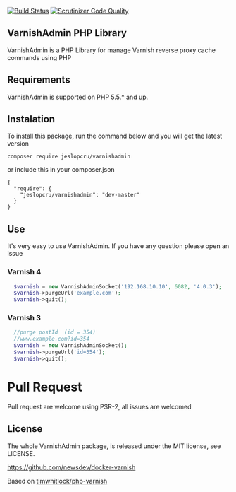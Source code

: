 [![Build Status](https://travis-ci.org/jeslopcru/VarnishAdmin.svg?branch=master)](https://travis-ci.org/jeslopcru/VarnishAdmin) [![Scrutinizer Code Quality](https://scrutinizer-ci.com/g/jeslopcru/VarnishAdmin/badges/quality-score.png?b=master)](https://scrutinizer-ci.com/g/jeslopcru/VarnishAdmin/?branch=master)
## VarnishAdmin PHP Library

VarnishAdmin is a PHP Library for manage Varnish reverse proxy cache commands using PHP



## Requirements

VarnishAdmin is supported on PHP 5.5.* and up.


## Instalation

To install this package, run the command below and you will get the latest version
```
composer require jeslopcru/varnishadmin
```

or include this in your composer.json
```
{
  "require": {
    "jeslopcru/varnishadmin": "dev-master"
  }
}
```


## Use
It's very easy to use VarnishAdmin. If you have any question please open an issue 

### Varnish 4
```php
  $varnish = new VarnishAdminSocket('192.168.10.10', 6082, '4.0.3');
  $varnish->purgeUrl('example.com');
  $varnish->quit();
```

### Varnish 3
```php
  //purge postId  (id = 354)
  //www.example.com?id=354
  $varnish = new VarnishAdminSocket();
  $varnish->purgeUrl('id=354');
  $varnish->quit();
```


# Pull Request
Pull request are welcome using PSR-2, all issues are welcomed

## License
The whole VarnishAdmin package, is released under the MIT license, see LICENSE.

https://github.com/newsdev/docker-varnish

Based on [timwhitlock/php-varnish](https://github.com/timwhitlock/php-varnish)

